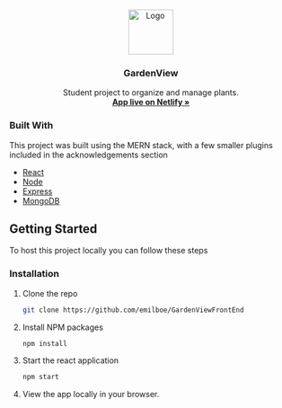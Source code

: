 
<!-- PROJECT LOGO -->
<br />
<p align="center">
  <a href="https://gardenview.herokuapp.com/">
    <img src="https://i.imgur.com/vgCvZFd.png" alt="Logo" width="80" height="80">
  </a>

  <h3 align="center">GardenView</h3>

  <p align="center">
    Student project to organize and manage plants.
    <br />
    <a href="https://gardenview.netlify.app/"><strong>App live on Netlify »</strong></a>
    <br />
  </p>
</p>


<!-- ABOUT THE PROJECT -->
<!-- ## About The Project

[![Product Name Screen Shot][product-screenshot]](https://example.com)

There are many great README templates available on GitHub, however, I didn't find one that really suit my needs so I created this enhanced one. I want to create a README template so amazing that it'll be the last one you ever need -- I think this is it.

Here's why:
* Your time should be focused on creating something amazing. A project that solves a problem and helps others
* You shouldn't be doing the same tasks over and over like creating a README from scratch
* You should element DRY principles to the rest of your life :smile:

Of course, no one template will serve all projects since your needs may be different. So I'll be adding more in the near future. You may also suggest changes by forking this repo and creating a pull request or opening an issue. Thanks to all the people have have contributed to expanding this template!

A list of commonly used resources that I find helpful are listed in the acknowledgements. -->

### Built With

This project was built using the MERN stack, with a few smaller plugins included in the acknowledgements section

* [React](https://reactjs.org/)
* [Node](https://nodejs.org/en/)
* [Express](https://expressjs.com/)
* [MongoDB](https://www.mongodb.com/)



<!-- GETTING STARTED -->
## Getting Started

To host this project locally you can follow these steps

### Installation

1. Clone the repo
   ```sh
   git clone https://github.com/emilboe/GardenViewFrontEnd
   ```
2. Install NPM packages
   ```sh
   npm install
   ```
3. Start the react application
   ```sh
   npm start
   ```
4. View the app locally in your browser.

